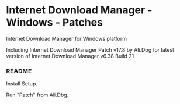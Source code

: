 # Internet Download Manager - Windows - Patches
Internet Download Manager for Windows platform

Including Internet Download Manager Patch v17.8 by Ali.Dbg for latest version of Internet Download Manager v6.38 Build 21

### README

Install Setup.

Run "Patch" from Ali.Dbg.
